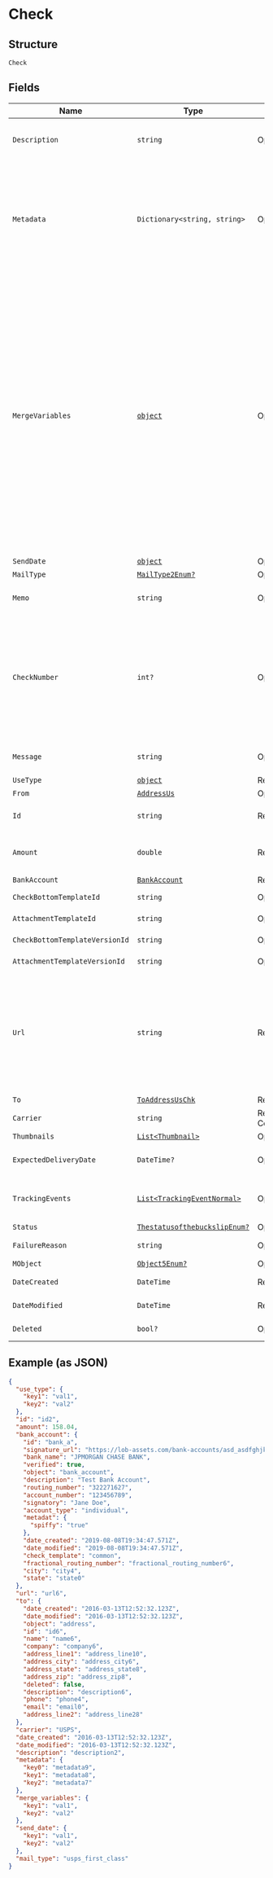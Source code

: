 
# Check

## Structure

`Check`

## Fields

| Name | Type | Tags | Description |
|  --- | --- | --- | --- |
| `Description` | `string` | Optional | An internal description that identifies this resource. Must be no longer than 255 characters.<br>**Constraints**: *Maximum Length*: `255` |
| `Metadata` | `Dictionary<string, string>` | Optional | Use metadata to store custom information for tagging and labeling back to your internal systems. Must be an object with up to 20 key-value pairs. Keys must be at most 40 characters and values must be at most 500 characters. Neither can contain the characters `"` and `\`. i.e. '{"customer_id" : "NEWYORK2015"}' Nested objects are not supported.  See [Metadata](#section/Metadata) for more information. |
| `MergeVariables` | [`object`](../../doc/models/m-object-enum.md) | Optional | You can input a merge variable payload object to your template to render dynamic content. For example, if you have a template like: `{{variable_name}}`, pass in `{"variable_name": "Harry"}` to render `Harry`. `merge_variables` must be an object. Any type of value is accepted as long as the object is valid JSON; you can use `strings`, `numbers`, `booleans`, `arrays`, `objects`, or `null`. The max length of the object is 25,000 characters. If you call `JSON.stringify` on your object, it can be no longer than 25,000 characters. Your variable names cannot contain any whitespace or any of the following special characters: `!`, `"`, `#`, `%`, `&`, `'`, `(`, `)`, `*`, `+`, `,`, `/`, `;`, `<`, `=`, `>`, `@`, `[`, `\`, `]`, `^`, `````, `{`, `\|`, `}`, `~`. More instructions can be found in <a href="https://help.lob.com/print-and-mail/designing-mail-creatives/dynamic-personalization#using-html-and-merge-variables-10" target="_blank">our guide to using html and merge variables</a>. Depending on your <a href="https://dashboard.lob.com/#/settings/account" target="_blank">Merge Variable strictness</a> setting, if you define variables in your HTML but do not pass them here, you will either receive an error or the variable will render as an empty string. |
| `SendDate` | [`object`](../../doc/models/m-object-enum.md) | Optional | - |
| `MailType` | [`MailType2Enum?`](../../doc/models/mail-type-2-enum.md) | Optional | - |
| `Memo` | `string` | Optional | Text to include on the memo line of the check.<br>**Constraints**: *Maximum Length*: `40` |
| `CheckNumber` | `int?` | Optional | An integer that designates the check number.<br>If `check_number` is not provided, checks created from a new `bank_account` will start at `10000` and increment with each check created with the `bank_account`.<br>A provided `check_number` overrides the defaults. Subsequent checks created with the same `bank_account` will increment from the provided check number.<br>**Constraints**: `>= 1`, `<= 500000000` |
| `Message` | `string` | Optional | Max of 400 characters to be included at the bottom of the check page.<br>**Constraints**: *Maximum Length*: `400` |
| `UseType` | [`object`](../../doc/models/m-object-enum.md) | Required | - |
| `From` | [`AddressUs`](../../doc/models/address-us.md) | Optional | - |
| `Id` | `string` | Required | Unique identifier prefixed with `chk_`.<br>**Constraints**: *Pattern*: `^chk_[a-zA-Z0-9]+$` |
| `Amount` | `double` | Required | The payment amount to be sent in US dollars.<br>**Constraints**: `<= 999999.99`, *Multiple Of*: `0.01` |
| `BankAccount` | [`BankAccount`](../../doc/models/bank-account.md) | Required | - |
| `CheckBottomTemplateId` | `string` | Optional | **Constraints**: *Pattern*: `^tmpl_[a-zA-Z0-9]+$` |
| `AttachmentTemplateId` | `string` | Optional | **Constraints**: *Pattern*: `^tmpl_[a-zA-Z0-9]+$` |
| `CheckBottomTemplateVersionId` | `string` | Optional | **Constraints**: *Pattern*: `^vrsn_[a-zA-Z0-9]+$` |
| `AttachmentTemplateVersionId` | `string` | Optional | **Constraints**: *Pattern*: `^vrsn_[a-zA-Z0-9]+$` |
| `Url` | `string` | Required | A [signed link](#section/Asset-URLs) served over HTTPS. The link returned will expire in 30 days to prevent mis-sharing. Each time a GET request is initiated, a new signed URL will be generated.<br>**Constraints**: *Pattern*: `^https://lob-assets\.com/(letters\|postcards\|bank-accounts\|checks\|self-mailers\|cards)/[a-z]{3,4}_[a-z0-9]{15,16}(\.pdf\|_thumb_[a-z]+_[0-9]+\.png)\?(version=[a-z0-9-]*&)?expires=[0-9]{10}&signature=[a-zA-Z0-9-_]+$` |
| `To` | [`ToAddressUsChk`](../../doc/models/to-address-us-chk.md) | Required | - |
| `Carrier` | `string` | Required, Constant | **Default**: `"USPS"` |
| `Thumbnails` | [`List<Thumbnail>`](../../doc/models/thumbnail.md) | Optional | - |
| `ExpectedDeliveryDate` | `DateTime?` | Optional | A date in YYYY-MM-DD format of the mailpiece's expected delivery date based on its `send_date`. |
| `TrackingEvents` | [`List<TrackingEventNormal>`](../../doc/models/tracking-event-normal.md) | Optional | An array of tracking_event objects ordered by ascending `time`. Will not be populated for checks created in test mode. |
| `Status` | [`ThestatusofthebuckslipEnum?`](../../doc/models/thestatusofthebuckslip-enum.md) | Optional | - |
| `FailureReason` | `string` | Optional | A string describing the reason for failure if the check failed to render. |
| `MObject` | [`Object5Enum?`](../../doc/models/object-5-enum.md) | Optional | - |
| `DateCreated` | `DateTime` | Required | A timestamp in ISO 8601 format of the date the resource was created. |
| `DateModified` | `DateTime` | Required | A timestamp in ISO 8601 format of the date the resource was last modified. |
| `Deleted` | `bool?` | Optional | Only returned if the resource has been successfully deleted. |

## Example (as JSON)

```json
{
  "use_type": {
    "key1": "val1",
    "key2": "val2"
  },
  "id": "id2",
  "amount": 158.04,
  "bank_account": {
    "id": "bank_a",
    "signature_url": "https://lob-assets.com/bank-accounts/asd_asdfghjkqwertyui.pdf?expires=1234567890&signature=aksdf",
    "bank_name": "JPMORGAN CHASE BANK",
    "verified": true,
    "object": "bank_account",
    "description": "Test Bank Account",
    "routing_number": "322271627",
    "account_number": "123456789",
    "signatory": "Jane Doe",
    "account_type": "individual",
    "metadat": {
      "spiffy": "true"
    },
    "date_created": "2019-08-08T19:34:47.571Z",
    "date_modified": "2019-08-08T19:34:47.571Z",
    "check_template": "common",
    "fractional_routing_number": "fractional_routing_number6",
    "city": "city4",
    "state": "state0"
  },
  "url": "url6",
  "to": {
    "date_created": "2016-03-13T12:52:32.123Z",
    "date_modified": "2016-03-13T12:52:32.123Z",
    "object": "address",
    "id": "id6",
    "name": "name6",
    "company": "company6",
    "address_line1": "address_line10",
    "address_city": "address_city6",
    "address_state": "address_state8",
    "address_zip": "address_zip8",
    "deleted": false,
    "description": "description6",
    "phone": "phone4",
    "email": "email0",
    "address_line2": "address_line28"
  },
  "carrier": "USPS",
  "date_created": "2016-03-13T12:52:32.123Z",
  "date_modified": "2016-03-13T12:52:32.123Z",
  "description": "description2",
  "metadata": {
    "key0": "metadata9",
    "key1": "metadata8",
    "key2": "metadata7"
  },
  "merge_variables": {
    "key1": "val1",
    "key2": "val2"
  },
  "send_date": {
    "key1": "val1",
    "key2": "val2"
  },
  "mail_type": "usps_first_class"
}
```

